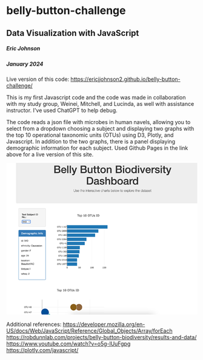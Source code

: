 # belly-button-challenge
## Data Visualization with JavaScript
##### Eric Johnson
##### January 2024

Live version of this code:
https://ericjjohnson2.github.io/belly-button-challenge/

This is my first Javascript code and the code was made in collaboration with my study group, Weinei, Mitchell, and Lucinda, as well with assistance instructor. I've used ChatGPT to help debug. 

The code reads a json file with microbes in human navels, allowing you to select from a dropdown choosing a subject and displaying two graphs with the top 10 operational taxonomic units (OTUs) using D3, Plotly, and Javascript. In addition to the two graphs, there is a panel displaying demographic information for each subject. Used Github Pages in the link above for a live version of this site. 

![image](screenshot.png) 

Additional references:
https://developer.mozilla.org/en-US/docs/Web/JavaScript/Reference/Global_Objects/Array/forEach \
https://robdunnlab.com/projects/belly-button-biodiversity/results-and-data/ \
https://www.youtube.com/watch?v=o5g-lUuFgpg \
https://plotly.com/javascript/ 

